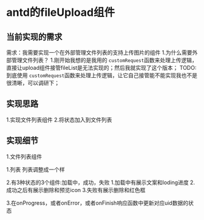 # antd的fileUpload组件

## 当前实现的需求

需求：我需要实现一个在外部管理文件列表的支持上传图片的组件
1.为什么需要外部管理文件列表？
    1.刚开始我想的是我用的 `customRequest`函数来处理上传逻辑，直接让upload组件接管fileList是无法实现的；然后我就实现了这个版本；
      TODO:到底使用 `customRequest`函数来处理上传逻辑，让它自己接管能不能实现我也不是很清晰，可以调研下；

## 实现思路

1.实现文件列表组件
2.将状态加入到文件列表

## 实现细节

1.文件列表组件

  1.列表
      列表调整成一个样

  2.有3种状态的3个组件:加载中，成功，失败
    1.加载中有展示文案和loding进度
    2.成功之后有展示删除和预览icon
    3.失败有展示删除和红色框

  3.在onProgress，或者onError，或者onFinish响应函数中更新对应uid数据的状态